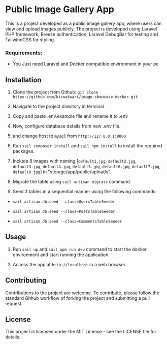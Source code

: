 
  

  

# Public Image Gallery App

  

  

This is a project developed as a public image gallery app, where users can view and upload images publicly. The project is developed using Laravel PHP framework, Breeze authentication, Laravel DebugBar for testing and TailwindCSS for styling.

  

  

### Requirements:

  

- You Just need Laravel and Docker compatible environment in your pc

  

## Installation

  

  

1. Clone the project from Github: `git clone https://github.com/kisnatwari/image-showcase-docker.git`

2. Navigate to the project directory in terminal

3. Copy and paste .env.example file and rename it to .env

4. Now, configure database details from new .env file.

5. and change host to `mysql` from `http://127.0.0.1:8000`

6. Run `sail composer install` and `sail npm install` to install the required packages.

7. Include 8 images with naming [`default1.jpg`, `default2.jpg`, `default3.jpg`, `default4.jpg`, `default5.jpg`, `default6.jpg`, `default7.jpg`, `default8.jpg`] in "storage/app/public/uploads".

8. Migrate the table using `sail artisan migrate` command.

9. Seed 3 tables in a sequential manner using the following commands:

  

- `sail artisan db:seed --class=UsersTableSeeder`

  

- `sail artisan db:seed --class=PostsTableSeeder`

  

- `sail artisan db:seed --class=CommentsTableSeeder`

  

  

## Usage

  

  

1. Run `sail up` and `sail npm run dev` command to start the docker environment and start running the application.

  

  

2. Access the app at `http://localhost` in a web browser.

  

  

## Contributing

  

  

Contributions to the project are welcome. To contribute, please follow the standard Github workflow of forking the project and submitting a pull request.

  

  

## License

  

  

This project is licensed under the MIT License - see the LICENSE file for details.